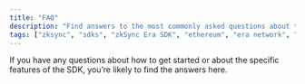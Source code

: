 ```yaml
---
title: "FAQ"
description: "Find answers to the most commonly asked questions about the zkSync SDKs"
tags: ["zksync", "sdks", "zkSync Era SDK", "ethereum", "era network", "faq"]
---
```


If you have any questions about how to get started or about the specific features
of the SDK, you’re likely to find the answers here.
